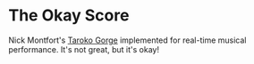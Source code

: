 The Okay Score
=================

Nick Montfort's [Taroko Gorge](https://nickm.com/taroko_gorge/) implemented for real-time musical performance. It's not great, but it's okay!

